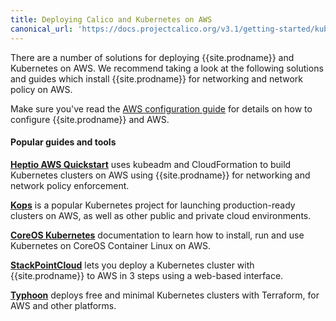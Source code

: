 ```yaml
---
title: Deploying Calico and Kubernetes on AWS
canonical_url: 'https://docs.projectcalico.org/v3.1/getting-started/kubernetes/installation/additional/aws'
---
```


There are a number of solutions for deploying {{site.prodname}} and Kubernetes on AWS.  We recommend taking
a look at the following solutions and guides which install {{site.prodname}} for networking and network policy on AWS.

Make sure you've read the [AWS configuration guide](../../../reference/public-cloud/aws) for details on how to configure {{site.prodname}} and AWS.

#### Popular guides and tools

**[Heptio AWS Quickstart][heptio]** uses kubeadm and CloudFormation to build Kubernetes clusters on AWS using {{site.prodname}} for networking and network policy enforcement.

**[Kops][kops]** is a popular Kubernetes project for launching production-ready clusters on AWS,
as well as other public and private cloud environments.

**[CoreOS Kubernetes][coreos]** documentation to learn how to install, run and use Kubernetes on CoreOS Container Linux on AWS.

**[StackPointCloud][stackpoint]** lets you deploy a Kubernetes cluster with {{site.prodname}} to AWS in 3 steps using a web-based interface.

**[Typhoon][typhoon]** deploys free and minimal Kubernetes clusters with Terraform, for AWS and other platforms.


[heptio]: https://s3.amazonaws.com/quickstart-reference/heptio/latest/doc/heptio-kubernetes-on-the-aws-cloud.pdf
[kops]: https://github.com/kubernetes/kops/blob/master/docs/networking.md#calico-example-for-cni-and-network-policy
[stackpoint]: https://stackpoint.io/#/
[coreos]: https://coreos.com/kubernetes/docs/latest/
[typhoon]: https://typhoon.psdn.io/
